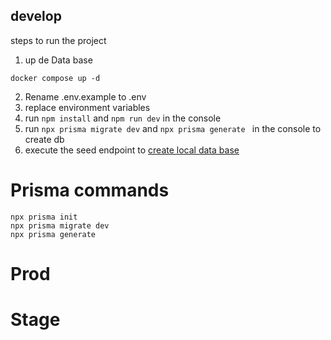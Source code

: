 ## develop
steps to run the project

1. up de Data base

```
docker compose up -d
```
2. Rename .env.example to .env
3. replace environment variables
4. run ```npm install``` and ```npm run dev``` in the console
5. run ```npx prisma migrate dev``` and ```npx prisma generate ``` in the console to create db
5. execute the seed endpoint to [create local data base](localhost:3000/api/seed)

# Prisma commands
```
npx prisma init
npx prisma migrate dev
npx prisma generate
```

# Prod

# Stage